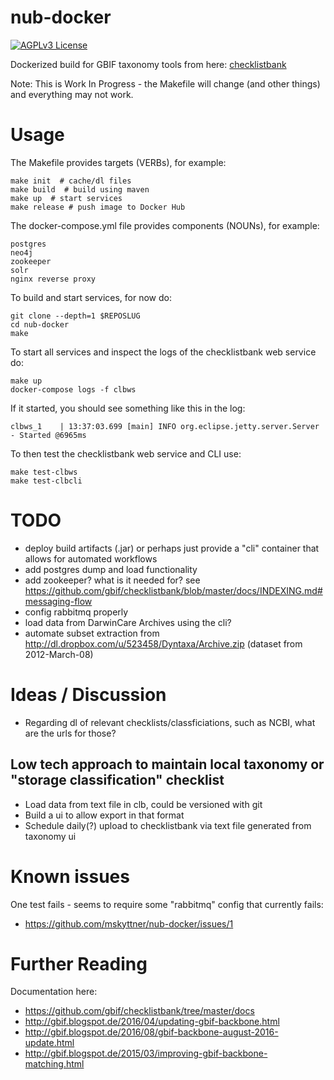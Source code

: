 # nub-docker
[![AGPLv3 License](http://img.shields.io/badge/license-AGPLv3-blue.svg) ](https://github.com/mskyttner/nub-docker/blob/master/LICENSE)

Dockerized build for GBIF taxonomy tools from here: [checklistbank](https://github.com/gbif/checklistbank)

Note: This is Work In Progress - the Makefile will change (and other things) and everything may not work.

# Usage

The Makefile provides targets (VERBs), for example:

	make init  # cache/dl files
	make build  # build using maven
	make up  # start services
	make release # push image to Docker Hub	

The docker-compose.yml file provides components (NOUNs), for example:

	postgres
	neo4j
	zookeeper
	solr
	nginx reverse proxy

To build and start services, for now do:
	
	git clone --depth=1 $REPOSLUG
	cd nub-docker
	make

To start all services and inspect the logs of the checklistbank web service do:

	make up
	docker-compose logs -f clbws

If it started, you should see something like this in the log:

	clbws_1    | 13:37:03.699 [main] INFO org.eclipse.jetty.server.Server - Started @6965ms

To then test the checklistbank web service and CLI use:

	make test-clbws
	make test-clbcli

# TODO

- deploy build artifacts (.jar) or perhaps just provide a "cli" container that allows for automated workflows
- add postgres dump and load functionality
- add zookeeper? what is it needed for? see https://github.com/gbif/checklistbank/blob/master/docs/INDEXING.md#messaging-flow
- config rabbitmq properly
- load data from DarwinCare Archives using the cli?
- automate subset extraction from http://dl.dropbox.com/u/523458/Dyntaxa/Archive.zip (dataset from 2012-March-08)

# Ideas / Discussion

- Regarding dl of relevant checklists/classficiations, such as NCBI, what are the urls for those? 

## Low tech approach to maintain local taxonomy or "storage classification" checklist

- Load data from text file in clb, could be versioned with git
- Build a ui to allow export in that format
- Schedule daily(?) upload to checklistbank via text file generated from taxonomy ui

# Known issues

One test fails - seems to require some "rabbitmq" config that currently fails:

- https://github.com/mskyttner/nub-docker/issues/1

# Further Reading

Documentation here:

- https://github.com/gbif/checklistbank/tree/master/docs
- http://gbif.blogspot.de/2016/04/updating-gbif-backbone.html
- http://gbif.blogspot.de/2016/08/gbif-backbone-august-2016-update.html
- http://gbif.blogspot.de/2015/03/improving-gbif-backbone-matching.html
